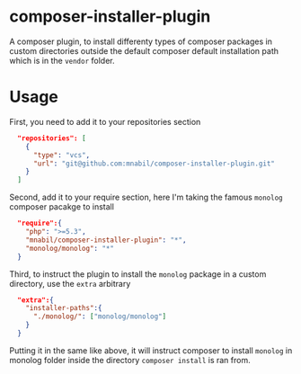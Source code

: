composer-installer-plugin
=========================

A composer plugin, to install differenty types of composer packages in custom directories outside the default composer default installation path which is in the `vendor` folder.

Usage
=====

First, you need to add it to your repositories section

``` json
  "repositories": [
    {
      "type": "vcs",
      "url": "git@github.com:mnabil/composer-installer-plugin.git"
    }
  ]
```

Second, add it to your require section, here I'm taking the famous `monolog` composer pacakge to install

``` json
  "require":{
    "php": ">=5.3",
    "mnabil/composer-installer-plugin": "*",
    "monolog/monolog": "*"
  }
```

Third, to instruct the plugin to install the `monolog` package in a custom directory, use the `extra` arbitrary

``` json
  "extra":{
    "installer-paths":{
      "./monolog/": ["monolog/monolog"]
    }
  }
```

Putting it in the same like above, it will instruct composer to install `monolog` in monolog folder inside the directory `composer install` is ran from.
